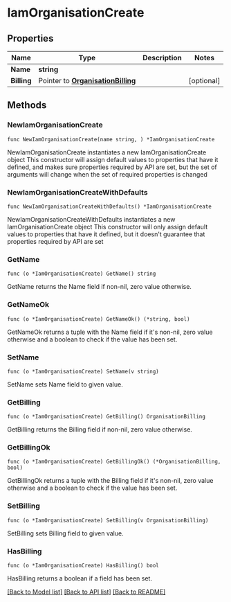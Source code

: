 # IamOrganisationCreate

## Properties

Name | Type | Description | Notes
------------ | ------------- | ------------- | -------------
**Name** | **string** |  | 
**Billing** | Pointer to [**OrganisationBilling**](Organisation_billing.md) |  | [optional] 

## Methods

### NewIamOrganisationCreate

`func NewIamOrganisationCreate(name string, ) *IamOrganisationCreate`

NewIamOrganisationCreate instantiates a new IamOrganisationCreate object
This constructor will assign default values to properties that have it defined,
and makes sure properties required by API are set, but the set of arguments
will change when the set of required properties is changed

### NewIamOrganisationCreateWithDefaults

`func NewIamOrganisationCreateWithDefaults() *IamOrganisationCreate`

NewIamOrganisationCreateWithDefaults instantiates a new IamOrganisationCreate object
This constructor will only assign default values to properties that have it defined,
but it doesn't guarantee that properties required by API are set

### GetName

`func (o *IamOrganisationCreate) GetName() string`

GetName returns the Name field if non-nil, zero value otherwise.

### GetNameOk

`func (o *IamOrganisationCreate) GetNameOk() (*string, bool)`

GetNameOk returns a tuple with the Name field if it's non-nil, zero value otherwise
and a boolean to check if the value has been set.

### SetName

`func (o *IamOrganisationCreate) SetName(v string)`

SetName sets Name field to given value.


### GetBilling

`func (o *IamOrganisationCreate) GetBilling() OrganisationBilling`

GetBilling returns the Billing field if non-nil, zero value otherwise.

### GetBillingOk

`func (o *IamOrganisationCreate) GetBillingOk() (*OrganisationBilling, bool)`

GetBillingOk returns a tuple with the Billing field if it's non-nil, zero value otherwise
and a boolean to check if the value has been set.

### SetBilling

`func (o *IamOrganisationCreate) SetBilling(v OrganisationBilling)`

SetBilling sets Billing field to given value.

### HasBilling

`func (o *IamOrganisationCreate) HasBilling() bool`

HasBilling returns a boolean if a field has been set.


[[Back to Model list]](../README.md#documentation-for-models) [[Back to API list]](../README.md#documentation-for-api-endpoints) [[Back to README]](../README.md)


